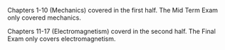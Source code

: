 Chapters 1-10 (Mechanics) covered in the first half. The Mid Term Exam only covered mechanics. 

Chapters 11-17 (Electromagnetism) coverd in the second half. The Final Exam only covers electromagnetism. 
